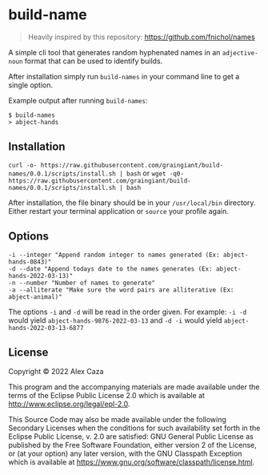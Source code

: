 # build-name

> Heavily inspired by this repository: https://github.com/fnichol/names

A simple cli tool that generates random hyphenated names in an `adjective-noun` format that can be used to identify builds.

After installation simply run `build-names` in your command line to get a single option.

Example output after running `build-names`:

```
$ build-names
> abject-hands
```

## Installation

`curl -o- https://raw.githubusercontent.com/graingiant/build-names/0.0.1/scripts/install.sh | bash`
or
`wget -q0- https://raw.githubusercontent.com/graingiant/build-names/0.0.1/scripts/install.sh | bash`

After installation, the file binary should be in your `/usr/local/bin` directory. Either restart your terminal application or `source` your profile again.

## Options

```
-i --integer "Append random integer to names generated (Ex: abject-hands-0843)"
-d --date "Append todays date to the names generates (Ex: abject-hands-2022-03-13)"
-n --number "Number of names to generate"
-a --alliterate "Make sure the word pairs are alliterative (Ex: abject-animal)"
```

The options `-i` and `-d` will be read in the order given. For example: `-i -d` would yield `abject-hands-9876-2022-03-13` and `-d -i` would yield `abject-hands-2022-03-13-6877`

## License

Copyright © 2022 Alex Caza

This program and the accompanying materials are made available under the
terms of the Eclipse Public License 2.0 which is available at
http://www.eclipse.org/legal/epl-2.0.

This Source Code may also be made available under the following Secondary
Licenses when the conditions for such availability set forth in the Eclipse
Public License, v. 2.0 are satisfied: GNU General Public License as published by
the Free Software Foundation, either version 2 of the License, or (at your
option) any later version, with the GNU Classpath Exception which is available
at https://www.gnu.org/software/classpath/license.html.
